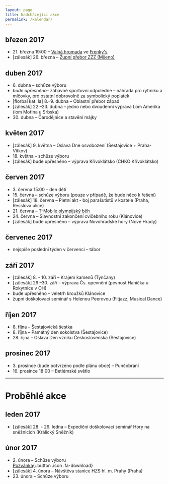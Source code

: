 ```yaml
---
layout: page
title: Nadcházející akce
permalink: /kalendar/
---
```



## březen 2017

* 21\. března 19:00 – [Valná hromada](http://www.sokolsestajovice.cz/2017/03/21/valna-hromada.html) ve [Frenky's](http://frenkys.cz/)
* \[zálesák\] 26\. března – [Župní přebor ZZZ (Mšeno)](https://www.sokol.cz/sokol/index.php?action=zobrazakci&id=1488058201)

## duben 2017

* 6\. dubna – schůze výboru
* _bude upřesněno_– zábavné sportovní odpoledne – náhrada pro rytmiku a míčovky, pro ostatní dobrovolně za symbolický poplatek
* \[florbal kat. Ia\] 8.–9. dubna – Oblastní přebor západ
* \[zálesák\] 22\.–23. dubna – jedno nebo dvoudenní výprava Lom Amerika (lom Mořina u Srbska)
* 30\. dubna – Čarodějnice a stavění májky

## květen 2017

* \[zálesák\] 9\. května – Oslava Dne osvobození (Šestajovice + Praha-Vítkov)
* 18\. května – schůze výboru
* \[zálesák\] bude upřesněno – výprava Křivoklátsko (CHKO Křivoklátsko)

## červen 2017

* 3\. června 15:00 – den dětí
* 15\. června – schůze výboru (pouze v případě, že bude něco k řešení)
* \[zálesák\] 18\. června – Pietní akt - boj parašutistů v kostele (Praha, Resslova ulice)
* 21\. června – [T-Mobile olympijský běh](https://www.olympijskybeh.cz/)
* 24\. června – Slavnostní zakončení cvičebního roku (Klánovice)
* \[zálesák\] bude upřesněno – výprava Novohradské hory (Nové Hrady)

## červenec 2017

* nejspíše poslední týden v červenci – tábor

## září 2017

* \[zálesák\] 8\. - 10. září – Krajem kamenů (Týnčany)
* \[zálesák\] 29\.–30. září – výprava Čs. opevnění (pevnost Hanička u Rokytnice v OH)
* bude upřesněno – veletrh kroužků Klánovice
* župní doškolovací seminář s Helenou Peerovou (Fitjazz, Musical Dance)

## říjen 2017

* 8\. října – Šestajovická šestka
* 8\. října – Památný den sokolstva (Šestajovice)
* 28\. října – Oslava Den vzniku Československa (Šestajovice)

## prosinec 2017

* 3\. prosince (bude potvrzeno podle plánu obce) – Punčobraní
* 16\. prosince 18:00 – Betlémské světlo

---

# Proběhlé akce

## leden 2017

* \[zálesák\] 28. - 29. ledna – Expediční doškolovací seminář Hory na sněžnicích (Králický Sněžník)

## únor 2017

* 2\. února – Schůze výboru  
[Pozvánka](https://drive.google.com/open?id=0B0w6gDorCVUkSDc4Z3RlbVdicUdrTXhxV2ZSQTZVcUNrSkRJ){:.button .icon .fa-download}
* \[zálesák\] 4\. února – Návštěva stanice HZS hl. m. Prahy (Praha)
* 23\. února – Schůze výboru
